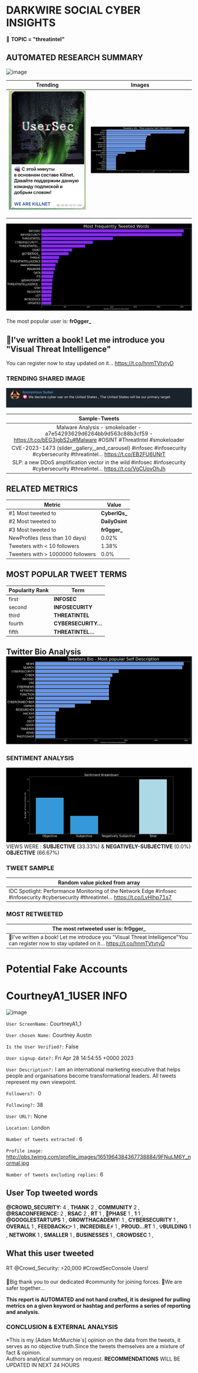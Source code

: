 # DARKWIRE SOCIAL CYBER INSIGHTS 
&#x1F34E; **TOPIC = "threatintel"**

## AUTOMATED RESEARCH SUMMARY
  ![image](darkLogo.png)   

|  Trending  |   Images | 
:-------------------------:|:-------------------------:
|  ![image](assets/threatintel/imageFile1.jpg)     <img width=200/> | ![image](assets/threatintel/imageFile2.jpg) <img width=200/> |   
 
 
![image](assets/threatintel/TWEETS.png)
<br></br>
The most popular user is: **fr0gger_**  
 

## 🤗I've written a book! Let me introduce you "Visual Threat Intelligence"

You can register now to stay updated on it… https://t.co/hnmTVtvtyD 

  




### TRENDING SHARED IMAGE

![image](assets/threatintel/twitterPostedImage.png)



|                **Sample-Tweets**        |
| :-------------: |
| Malware Analysis - smokeloader - a7e54293629d6264bb9d563c88b3cf59 - https://t.co/bEG3jgbS2u#Malware #OSINT #ThreatIntel  #smokeloader |
| CVE-2023-1473 (slider,_gallery,_and_carousel) #infosec #infosecurity #cybersecurity #threatintel… https://t.co/EB2FU6UNrT |
| SLP: a new DDoS amplification vector in the wild #infosec #infosecurity #cybersecurity #threatintel… https://t.co/VgCUovOhJh |

## RELATED METRICS<br>
| Metric | Value |
| ------------- | ------------- |
| #1 Most tweeted to  | **CyberIQs_** |
| #2 Most tweeted to  | **DailyOsint** |
| #3 Most tweeted to  | **fr0gger_** |
| NewProfiles (less than 10 days) | 0.02%  |
| Tweeters with < 10 followers  | 1.38%|
| Tweeters with > 1000000 followers  | 0.0%  |



## MOST POPULAR TWEET TERMS 


| Popularity Rank  | Term |
| ------------- | ------------- |
| first  | **INFOSEC**  |
| second  | **INFOSECURITY**  |
| third  | **THREATINTEL** |
| fourth  | **CYBERSECURITY…**  |
| fifth  | **THREATINTEL…**  |


## Twitter Bio Analysis![image](assets/threatintel/BIO.png)
### SENTIMENT ANALYSIS
![image](assets/threatintel/sentiment.png)
VIEWS WERE : **SUBJECTIVE**  (33.33%) & **NEGATIVELY-SUBJECTIVE** (0.0%) **OBJECTIVE** (66.67%)

### TWEET SAMPLE 
| Random value picked from array |
| ------------- |
|IDC Spotlight: Performance Monitoring of the Network Edge #infosec #infosecurity #cybersecurity #threatintel… https://t.co/LvHlhp71s7 |

### MOST RETWEETED 

| The most retweeted user is: **fr0gger_**  |
| ------------- |
| 🤗I've written a book! Let me introduce you "Visual Threat Intelligence"You can register now to stay updated on it… https://t.co/hnmTVtvtyD |

# Potential Fake Accounts
 
# CourtneyA1_1USER INFO
![image](http://pbs.twimg.com/profile_images/1651964384367738884/9FNuLM6Y_normal.jpg)
 
`User ScreenName:` CourtneyA1_1 
 
`User chosen Name:` Courtney Austin 
 
`Is the User Verified?:` False 
 
`User signup date?:` Fri Apr 28 14:54:55 +0000 2023 
 
`User Description?:` I am an international marketing executive that helps people and organisations become transformational leaders. All tweets represent my own viewpoint. 
 
`Followers?: `0 
 
`Following?:` 38 
 
`User URL?:` None 
 
`Location:` London 
 
`Number of tweets extracted`  : 6 
 
`Profile image:` http://pbs.twimg.com/profile_images/1651964384367738884/9FNuLM6Y_normal.jpg 
 
`Number of tweets excluding replies:` 6 
 

 

 
## User Top tweeted words 
 
**@CROWD_SECURITY:** 4 , **THANK** 2 , **COMMUNITY** 2 , **@RSACONFERENCE:** 2 , **RSAC** 2 , **RT** 1 , **🚀PHASE** 1 , **1** 1 , **@GOOGLESTARTUPS** 1 , **GROWTHACADEMY:** 1 , **CYBERSECURITY** 1 , **OVERALL** 1 , **FEEDBACK👉** 1 , **INCREDIBLE⚡️** 1 , **PROUD…RT** 1 , **💡BUILDING** 1 , **NETWORK** 1 , **SMALLER** 1 , **BUSINESSES** 1 , **CROWDSEC** 1 , 
 
## What this user tweeted
 
RT @Crowd_Security: ⚡️20,000 #CrowdSecConsole Users!

👏Big thank you to our dedicated #community for joining forces. 💪We are safer together…
 

<b> This report is AUTOMATED and not hand crafted, it is designed for pulling metrics on a given keyword or hashtag and performs a series of reporting and analysis.</b>  
### CONCLUSION & EXTERNAL ANALYSIS

*This is my [Adam McMurchie`s] opinion on the data from the tweets, it serves as no objective truth.Since the tweets themselves are a mixture of fact & opinion.<br>
Authors analytical summary on request.
**RECOMMENDATIONS** WILL BE UPDATED IN NEXT  24 HOURS <br>